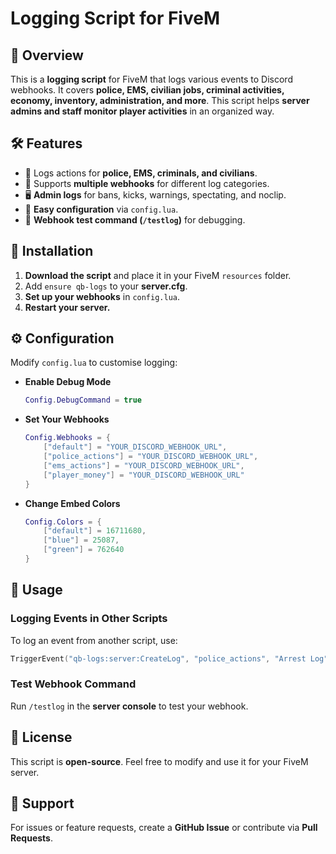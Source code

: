 # Logging Script for FiveM

## 📌 Overview
This is a **logging script** for FiveM that logs various events to Discord webhooks. It covers **police, EMS, civilian jobs, criminal activities, economy, inventory, administration, and more**. This script helps **server admins and staff monitor player activities** in an organized way.

## 🛠️ Features
- 📜 Logs actions for **police, EMS, criminals, and civilians**.
- 🔄 Supports **multiple webhooks** for different log categories.
- 🖥️ **Admin logs** for bans, kicks, warnings, spectating, and noclip.
- 🔧 **Easy configuration** via `config.lua`.
- 📢 **Webhook test command (`/testlog`)** for debugging.

## 📂 Installation
1. **Download the script** and place it in your FiveM `resources` folder.
2. Add `ensure qb-logs` to your **server.cfg**.
4. **Set up your webhooks** in `config.lua`.
5. **Restart your server.**

## ⚙️ Configuration
Modify `config.lua` to customise logging:

- **Enable Debug Mode**
  ```lua
  Config.DebugCommand = true
  ```
- **Set Your Webhooks**
  ```lua
  Config.Webhooks = {
      ["default"] = "YOUR_DISCORD_WEBHOOK_URL",
      ["police_actions"] = "YOUR_DISCORD_WEBHOOK_URL",
      ["ems_actions"] = "YOUR_DISCORD_WEBHOOK_URL",
      ["player_money"] = "YOUR_DISCORD_WEBHOOK_URL"
  }
  ```
- **Change Embed Colors**
  ```lua
  Config.Colors = {
      ["default"] = 16711680,
      ["blue"] = 25087,
      ["green"] = 762640
  }
  ```

## 🚀 Usage
### **Logging Events in Other Scripts**
To log an event from another script, use:
```lua
TriggerEvent("qb-logs:server:CreateLog", "police_actions", "Arrest Log", "blue", "Officer John arrested Peter.")
```

### **Test Webhook Command**
Run `/testlog` in the **server console** to test your webhook.

## 📜 License
This script is **open-source**. Feel free to modify and use it for your FiveM server.

## 📩 Support
For issues or feature requests, create a **GitHub Issue** or contribute via **Pull Requests**.

